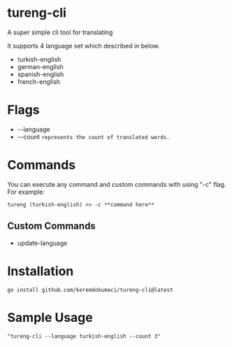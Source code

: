 # tureng-cli

A super simple cli tool for translating

It supports 4 language set which described in below.

- turkish-english
- german-english
- spanish-english
- french-english

# Flags

- --language
- --count `represents the count of translated words.`

# Commands

You can execute any command and custom commands with using "-c" flag. For example:

    tureng (turkish-english) >> -c **command here**

## Custom Commands

- update-language

# Installation

    go install github.com/keremdokumaci/tureng-cli@latest

# Sample Usage

    "tureng-cli --language turkish-english --count 3"
